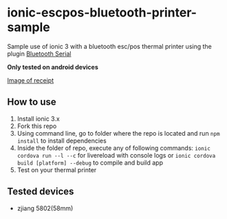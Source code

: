 # ionic-escpos-bluetooth-printer-sample
Sample use of ionic 3 with a bluetooth esc/pos thermal printer using the plugin [Bluetooth Serial](https://ionicframework.com/docs/native/bluetooth-serial)

**Only tested on android devices**

[Image of receipt](/receipt.jpg)

## How to use

1. Install ionic 3.x
1. Fork this repo
1. Using command line, go to folder where the repo is located and run `npm install` to install dependencies
1. Inside the folder of repo, execute any of following commands: `ionic cordova run --l --c` for livereload with console logs  or `ionic cordova build [platform] --debug` to compile and build app
1. Test on your thermal printer
## Tested devices
* zjiang 5802(58mm)

